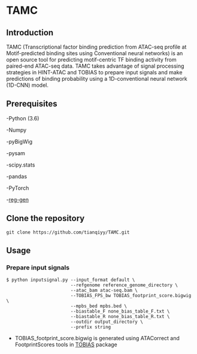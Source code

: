 # TAMC
## Introduction
TAMC (Transcriptional factor binding prediction from ATAC-seq profile at Motif-predicted binding sites using Conventional neural networks) is an open source tool for predicting motif-centric TF binding activity from paired-end ATAC-seq data. TAMC takes advantage of signal processing strategies in HINT-ATAC and TOBIAS to prepare input signals and make predictions of binding probability using a 1D-conventional neural network (1D-CNN) model.

## Prerequisites
-Python (3.6)

-Numpy

-pyBigWig

-pysam

-scipy.stats

-pandas

-PyTorch

-[reg-gen](https://github.com/CostaLab/reg-gen)

## Clone the repository
```
git clone https://github.com/tianqiyy/TAMC.git
```

## Usage
### Prepare input signals
```
$ python inputsignal.py --input_format default \
                        --refgenome reference_genome_directory \
                        --atac_bam atac-seq.bam \
                        --TOBIAS_FPS_bw TOBIAS_footprint_score.bigwig \
                        --mpbs_bed mpbs.bed \
                        --biastable_F none_bias_table_F.txt \
                        --biastable_R none_bias_table_R.txt \
                        --outdir output_directory \
                        --prefix string

```
* TOBIAS_footprint_score.bigwig is generated using ATACorrect and FootprintScores tools in [TOBIAS](https://github.com/loosolab/TOBIAS)  package
